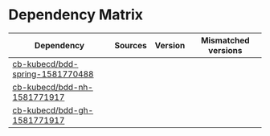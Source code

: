 # Dependency Matrix

Dependency | Sources | Version | Mismatched versions
---------- | ------- | ------- | -------------------
[cb-kubecd/bdd-spring-1581770488](https://github.com/cb-kubecd/bdd-spring-1581770488.git) |  | []() | 
[cb-kubecd/bdd-nh-1581771917](https://github.com/cb-kubecd/bdd-nh-1581771917.git) |  | []() | 
[cb-kubecd/bdd-gh-1581771917](https://github.com/cb-kubecd/bdd-gh-1581771917.git) |  | []() | 
